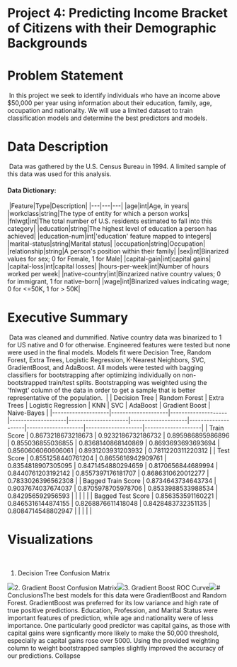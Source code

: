# Project 4: Predicting Income Bracket of Citizens with their Demographic Backgrounds

# Problem Statement
​
In this project we seek to identify individuals who have an income above $50,000 per year using information about their education, family, age, occupation and nationality. We will use a limited dataset to train classification models and determine the best predictors and models.
​
# Data Description
​
Data was gathered by the U.S. Census Bureau in 1994. A limited sample of this data was used for this analysis.
​
#### Data Dictionary:
​
|Feature|Type|Description|
|---|---|---|
|age|int|Age, in years|
|workclass|string|The type of entity for which a person works|
|fnlwgt|int|The total number of U.S. residents estimated to fall into this category|
|education|string|The highest level of education a person has achieved|
|education-num|int|'education' feature mapped to integers|
|marital-status|string|Marital status|
|occupation|string|Occupation|
|relationship|string|A person's position within their family|
|sex|int|Binarized values for sex; 0 for Female, 1 for Male|
|capital-gain|int|capital gains|
|capital-loss|int|capital losses|
|hours-per-week|int|Number of hours worked per week|
|native-country|int|Binzarized native country values; 0 for immigrant, 1 for native-born|
|wage|int|Binarized values indicating wage; 0 for <=50K, 1 for > 50K|
​
​
# Executive Summary
​
Data was cleaned and dummified. Native country data was binarized to 1 for US native and 0 for otherwise. Engineered features were tested but none were used in the final models. Models fit were Decision Tree, Random Forest, Extra Trees, Logistic Regression, K-Nearest Neighbors, SVC, GradientBoost, and AdaBoost. All models were tested with bagging classifiers for bootstrapping after optimizing individually on non-bootstrapped train/test splits. Bootstrapping was weighted using the 'fnlwgt' column of the data in order to get a sample that is better representative of the population.
​
|                    | Decision Tree      | Random Forest      | Extra Trees        | Logistic Regression | KNN                | SVC                | AdaBoost           | Gradient Boost     | Naive-Bayes        |
|--------------------|--------------------|--------------------|--------------------|---------------------|--------------------|--------------------|--------------------|--------------------|--------------------|
| Train Score        | 0.8673218673218673 | 0.9232186732186732 | 0.895986895986896  | 0.855036855036855   | 0.8368140868140869 | 0.8693693693693694 | 0.8560606060606061 | 0.8931203931203932 | 0.7811220311220312 |
| Test Score         | 0.8551258440761204 | 0.8655616942909761 | 0.8354818907305095 | 0.8471454880294659  | 0.8170656844689994 | 0.8440761203192142 | 0.8557397176181707 | 0.8686310620012277 | 0.7833026396562308 |
| Bagged Train Score | 0.8734643734643734 | 0.9037674037674037 | 0.8705978705978706 | 0.8533988533988534  | 0.842956592956593  |                    |                    |                    |                    |
| Bagged Test Score  | 0.856353591160221  | 0.8465316144874155 | 0.8268876611418048 | 0.8428483732351135  | 0.8084714548802947 |                    |                    |                    |                    |
​
# Visualizations
​
1. Decision Tree Confusion Matrix
​
<img src='images/dt_conf.png'>
​
2. Gradient Boost Confusion Matrix 
​
<img src='images/gboost_conf.png'>
​
3. Gradient Boost ROC Curve 
​
<img src='images/gboost_roc.png'>
​
# Conclusions
​
The best models for this data were GradientBoost and Random Forest. GradientBoost was preferred for its low variance and high rate of true positive predictions. Education, Profession, and Marital Status were important features of prediction, while age and nationality were of less importance. One particularly good predictor was capital gains, as those with capital gains were signficantly more likely to make the 50,000 threshold, especially as capital gains rose over 5000. Using the provided weighting column to weight bootstrapped samples slightly improved the accuracy of our predictions.
Collapse
